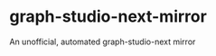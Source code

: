 graph-studio-next-mirror
========================

An unofficial, automated graph-studio-next mirror
